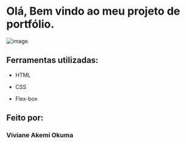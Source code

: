 # Olá, Bem vindo ao meu projeto de portfólio.

![image](https://user-images.githubusercontent.com)

## Ferramentas utilizadas:

* HTML

* CSS

* Flex-box

## Feito por:

### Viviane Akemi Okuma

